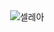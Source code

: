 
<!--– 이미지 ---->
<div style="text-align: center;">
	<img src="https://blog.kakaocdn.net/dn/bzLfc6/btsEuDMqPSI/kSffwjU0CYoq6MfFh2gME1/img.jpg" alt="셀레아" style="max-width: 100%; height: auto; display: inline-block; margin: 0 auto;">
</div>
<!-- End -->



